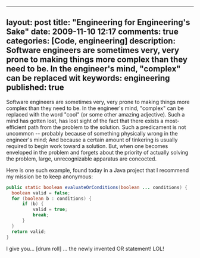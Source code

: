 
---
layout: post
title: "Engineering for Engineering's Sake"
date: 2009-11-10 12:17
comments: true
categories: [Code, engineering]
description: Software engineers are sometimes very, very prone to making things more complex than they need to be.  In the engineer's mind, "complex" can be replaced wit
keywords: engineering
published: true
---

Software engineers are sometimes very, very prone to making things more complex than they need to be.  In the engineer's mind, "complex" can be replaced with the word "cool" (or some other amazing adjective).  Such a mind has gotten lost, has lost sight of the fact that there exists a most-efficient path from the problem to the solution.  Such a predicament is not uncommon -- probably because of something physically wrong in the engineer's mind;  And because a certain amount of tinkering is usually required to begin work toward a solution.  But, when one becomes enveloped in the problem and forgets about the priority of actually solving the problem, large, unrecognizable apparatus are concocted.  
<!--more-->

Here is one such example, found today in a Java project that I recommend my mission be to keep anonymous:

```java
public static boolean evaluateOrConditions(boolean ... conditions) {
  boolean valid = false;
  for (boolean b : conditions) {
      if (b) {
          valid = true;
          break;
      }
  }
  return valid;
}
```

I give you... [drum roll] ... the newly invented OR statement!   LOL!

  
